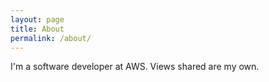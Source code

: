 ```yaml
---
layout: page
title: About
permalink: /about/
---
```


I'm a software developer at AWS. Views shared are my own.

